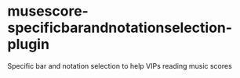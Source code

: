 # musescore-specificbarandnotationselection-plugin
Specific bar and notation selection to help VIPs reading music scores
